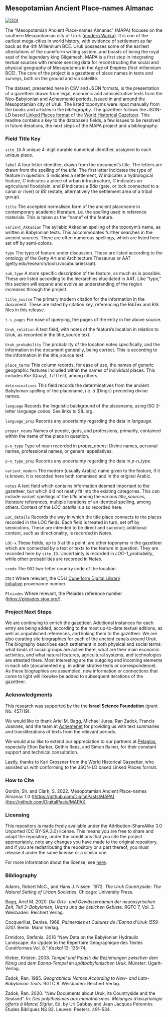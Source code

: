 ## Mesopotamian Ancient Place-names Almanac

[![DOI](https://zenodo.org/badge/DOI/10.5281/zenodo.6411251.svg)](https://doi.org/10.5281/zenodo.6411251)

The “Mesopotamian Ancient Place-names Almanac” (MAPA) focuses on the southern Mesopotamian city of Uruk ([modern Warka](https://pleiades.stoa.org/places/912986)). It is one of the earliest mega-cities in world history, with evidence of settlement as far back as the 4th Millennium BCE. Uruk possesses some of the earliest attestations of the cuneiform writing system, and boasts of being the royal seat of the legendary king Gilgamesh. MAPA is a first step in integrating textual sources with remote sensing data for reconstructing the social and physical geography of Mesopotamia in the Age of Empires (first millennium BCE). The core of the project is a gazetteer of place names in texts and surveys, both on the ground and via satellite.

The dataset, presented here in CSV and JSON formats, is the presentation of a gazetteer drawn from legal, economic and administrative texts from the Neo-Babylonian and Achaemenid periods, issued in and around the Mesopotamian city of Uruk. The listed toponyms were input manually from the books and articles in the *bibliography*. The gazetteer follows the JSON-LD based [Linked Places format](https://github.com/LinkedPasts/linked-places/blob/master/tsv_0.3.md) of the [World Historical Gazetteer](http://whgazetteer.org/). This readme contains a key to the database’s fields, a few issues to be resolved in future iterations, the next steps of the MAPA project and a bibliography.

### Field Title Key

`site_ID` A unique 4-digit durable numerical identifier, assigned to each unique place.

`label` A four letter identifier, drawn from the document’s title. The letters are drawn from the spelling of the *title*. The first letter indicates the type of feature in question: *S* indicates a settlement, *W* indicates a hydrological feature, *C* indicates a piece of urban infrastructure, *G* indicates an agricultural floodplain, and *B* indicates a *Bāb* (gate, or lock connected to a canal or river) or *Bīt* (estate, alternatively the settlement area of a tribal group).

`title` The accepted normalised form of the ancient placename in contemporary academic literature, i.e. the spelling used in reference materials. This is taken as the “name” of the feature.

`variant_Akkadian` The syllabic Akkadian spelling of the toponym’s name, as written in Babylonian texts. This accommodates further searches in the ancient sources. There are often numerous spellings, which are listed here set off by semi-colons.

`type` The type of feature under discussion. These are listed according to the ontology of the Getty Art and Architecture Thesaurus or AAT (getty.edu/research/tools/vocabularies/aat).

`sub_type` A more specific description of the feature, as much as is possible. These are listed according to the hierarchies elucidated in AAT. Like “type,” this section will expand and evolve as understanding of the region increases through the project.

`title_source` The primary modern citation for the information in the document. These are listed by citation key, referencing the BibTex and RIS files in this release.

`t-s_pages` For ease of querying, the pages of the entry in the above source.

`Uruk_relation` A text field, with notes of the feature’s location in relation to Uruk, as recorded in the title_source text.

`Uruk_probability` The probability of the location notes specifically, and the information in the document generally, being correct. This is according to the information in the title_source text.

`place_terms` This column records, for ease of use, the names of generic geographic features included within the names of individual places. This includes *Kār* (Quay), *Tīl* (Tell), among others.

`determinatives` This field records the determinatives from the ancient Babylonian spelling of the placename, i.e. *d* (Dingir) preceding divine names.

`language` Records the linguistic background of the placename, using ISO 3-letter language codes. See links to SIL.org.

`language_prop` Records any uncertainty regarding the data in *langauge*.

`proper_nouns` Names of people, gods, and professions, primarily, contained within the name of the place in question.

`p-n_type` Type of noun recorded in *proper_nouns*: Divine names, personal names, professional names, or general appellatives.

`p-n_type_prop` Records any uncertainty regarding the data in *p-n_type*.

`variant_modern` The modern (usually Arabic) name given to the feature, if it is known. It is recorded here both romanised and in the original Arabic.

`notes` A text field which contains information deemed important to the gazetteer, but which did not neatly fit into the existing categories. This can include variant spellings of the *title* among the various *title_sources*, literature references, multiple iterations of an identical spelling, among others. Context of the *LOC_details* is also recorded here.

`LOC_details` Records the way in which the title place connects to the places recorded in the LOC fields. Each field is treated in turn, set off by semicolons. These are intended to be direct and succinct; additional context, such as directionality, is recorded in *Notes*.

`LOC-x` These fields, up to 5 at this point, are other toponyms in the gazetteer which are connected by a text or texts to the feature in question. They are recorded here by `site_ID`. Uncertainty is recorded in *LOC-1_probability*, while other probabilities are recorded in *Notes*.

`ccode` The ISO two-letter country code of the location.

`CDLI` Where relevant, the CDLI [Cuneiform Digital Library Initiative](https://cdli.ucla.edu/) provenance number.

`Pleiades` Where relevant, the Pleiades reference number (<https://pleiades.stoa.org/>).

### Project Next Steps

We are continuing to enrich the gazetteer. Additional instances for each entry are being added, according to the most up-to-date textual editions, as well as unpublished references, and linking them to the gazetteer. We are also curating site biographies for each of the ancient canals around Uruk. The biography describes each settlement in both physical and social terms: what kinds of social groups are active there, what are their main economic activities, and what natural features, agricultural systems, and technologies are attested there. Most interesting are the outgoing and incoming elements in each site (documented e.g. in administrative texts or correspondence). As these biographies are assembled, new information or connections that come to light will likewise be added to subsequent iterations of the gazetteer.

### Acknowledgments

This research was supported by the the **Israel Science Foundation** (grant No. 457/19).

We would like to thank Ariel M. Bagg, Michael Jursa, Ran Zadok, Francis Joannès, and the team at [Achemenet](http://www.achemenet.com/) for providing us with text summaries and transliterations of texts from the relevant periods.

We would also like to extend our appreciation to our partners at [Pelagios](https://pelagios.org/), especially Elton Barker, Gethin Rees, and Simon Rainer, for their constant support and technical consultation.

Lastly, thanks to Karl Grossner from the World Historical Gazeetter, who assisted us with conforming to the JSON-LD based Linked Places format.

### How to Cite

Gordin, Sh. and Clark, S. 2022. Mesopotamian Ancient Place-names Almanac 1.0 ([https://github.com/DigitalPasts/MAPA](ttps://github.com/DigitalPasts/MAPA))

### Licensing

This repository is made freely available under the Attribution-ShareAlike 3.0 Unported (CC BY-SA 3.0) license. This means you are free to share and adapt the repository, under the conditions that you cite the project appropriately, note any changes you have made to the original repository, and if you are redistributing the repository or a part thereof, you must release it under the same license or a similar one.

For more information about the license, see [here](https://creativecommons.org/licenses/by-sa/3.0/).

### Bibliography

Adams, Robert McC., and Hans J. Nissen. 1972. *The Uruk Countryside: The Natural Setting of Urban Societies*. Chicago: University Press.

Bagg, Ariel M. 2020. *Die Orts- und Gewässernamen der neuassyrischen Zeit, Teil 3: Babylonien, Urartu und die östlichen Gebiete*. RGTC 7, Vol. 3. Weisbaden: Reichert Verlag.

Cocquerillat, Denise. 1968. *Palmeraies et Cultures de l'Eanna d'Uruk (559-520)*. Berlin: Mann Verlag.

Ermidoro, Stefania. 2016 “New Data on the Babylonian Hydraulic Landscape: An Update to the Répertoire Géographique des Textes Cunéiformes Vol. 8.” *Kaskal* 13: 135–74.

Kleber, Kristen. 2008. *Tempel und Palast: die Beziehungen zwischen dem König und dem Eanna-Tempel im spätbabylonischen Uruk*. Münster: Ugarit-Verlag.

Zadok, Ran. 1985. *Geographical Names According to New- and Late-Babylonian Texts*. RGTC 8. Weisbaden: Reichert Verlag.

Zadok, Ran. 2020. “New Documents about Uruk, its Countryside and the Sealand”. In: *Des polythéismes aux monothéismes. Mélanges d’assyriologie offerts à Marcel Sigrist*. Ed. by Uri Gabbay and Jean Jacques Pérennès. Études Bibliques NS 82. Leuven: Peeters, 491–534.

